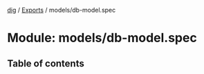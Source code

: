 [dig](../../README.md) / [Exports](../../modules.md) / models/db-model.spec

# Module: models/db-model.spec

## Table of contents
